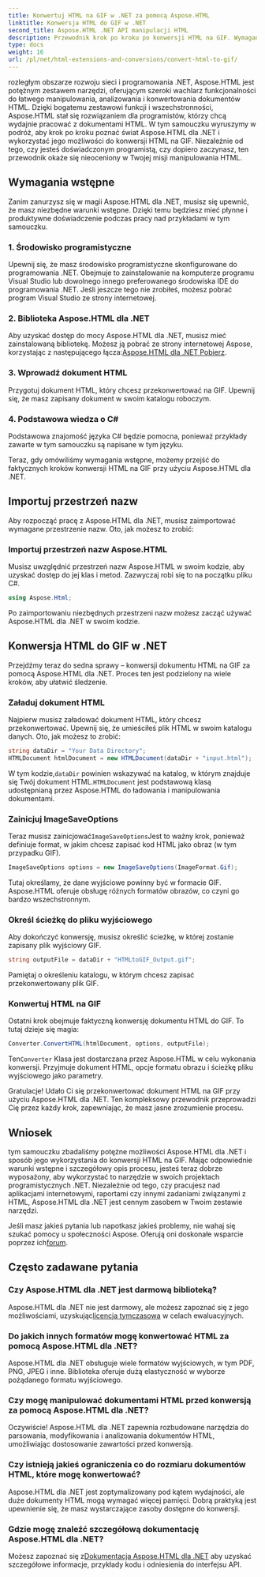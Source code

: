 ```yaml
---
title: Konwertuj HTML na GIF w .NET za pomocą Aspose.HTML
linktitle: Konwersja HTML do GIF w .NET
second_title: Aspose.HTML .NET API manipulacji HTML
description: Przewodnik krok po kroku po konwersji HTML na GIF. Wymagania wstępne, przykłady kodu, FAQ i więcej! Zoptymalizuj manipulację HTML za pomocą Aspose.HTML.
type: docs
weight: 16
url: /pl/net/html-extensions-and-conversions/convert-html-to-gif/
---
```


rozległym obszarze rozwoju sieci i programowania .NET, Aspose.HTML jest potężnym zestawem narzędzi, oferującym szeroki wachlarz funkcjonalności do łatwego manipulowania, analizowania i konwertowania dokumentów HTML. Dzięki bogatemu zestawowi funkcji i wszechstronności, Aspose.HTML stał się rozwiązaniem dla programistów, którzy chcą wydajnie pracować z dokumentami HTML. W tym samouczku wyruszymy w podróż, aby krok po kroku poznać świat Aspose.HTML dla .NET i wykorzystać jego możliwości do konwersji HTML na GIF. Niezależnie od tego, czy jesteś doświadczonym programistą, czy dopiero zaczynasz, ten przewodnik okaże się nieoceniony w Twojej misji manipulowania HTML.

## Wymagania wstępne

Zanim zanurzysz się w magii Aspose.HTML dla .NET, musisz się upewnić, że masz niezbędne warunki wstępne. Dzięki temu będziesz mieć płynne i produktywne doświadczenie podczas pracy nad przykładami w tym samouczku.

### 1. Środowisko programistyczne

Upewnij się, że masz środowisko programistyczne skonfigurowane do programowania .NET. Obejmuje to zainstalowanie na komputerze programu Visual Studio lub dowolnego innego preferowanego środowiska IDE do programowania .NET. Jeśli jeszcze tego nie zrobiłeś, możesz pobrać program Visual Studio ze strony internetowej.

### 2. Biblioteka Aspose.HTML dla .NET

 Aby uzyskać dostęp do mocy Aspose.HTML dla .NET, musisz mieć zainstalowaną bibliotekę. Możesz ją pobrać ze strony internetowej Aspose, korzystając z następującego łącza:[Aspose.HTML dla .NET Pobierz](https://releases.aspose.com/html/net/).

### 3. Wprowadź dokument HTML

Przygotuj dokument HTML, który chcesz przekonwertować na GIF. Upewnij się, że masz zapisany dokument w swoim katalogu roboczym.

### 4. Podstawowa wiedza o C#

Podstawowa znajomość języka C# będzie pomocna, ponieważ przykłady zawarte w tym samouczku są napisane w tym języku.

Teraz, gdy omówiliśmy wymagania wstępne, możemy przejść do faktycznych kroków konwersji HTML na GIF przy użyciu Aspose.HTML dla .NET.

## Importuj przestrzeń nazw

Aby rozpocząć pracę z Aspose.HTML dla .NET, musisz zaimportować wymagane przestrzenie nazw. Oto, jak możesz to zrobić:

### Importuj przestrzeń nazw Aspose.HTML

Musisz uwzględnić przestrzeń nazw Aspose.HTML w swoim kodzie, aby uzyskać dostęp do jej klas i metod. Zazwyczaj robi się to na początku pliku C#.

```csharp
using Aspose.Html;
```

Po zaimportowaniu niezbędnych przestrzeni nazw możesz zacząć używać Aspose.HTML dla .NET w swoim kodzie.

## Konwersja HTML do GIF w .NET

Przejdźmy teraz do sedna sprawy – konwersji dokumentu HTML na GIF za pomocą Aspose.HTML dla .NET. Proces ten jest podzielony na wiele kroków, aby ułatwić śledzenie.

### Załaduj dokument HTML

Najpierw musisz załadować dokument HTML, który chcesz przekonwertować. Upewnij się, że umieściłeś plik HTML w swoim katalogu danych. Oto, jak możesz to zrobić:

```csharp
string dataDir = "Your Data Directory";
HTMLDocument htmlDocument = new HTMLDocument(dataDir + "input.html");
```

 W tym kodzie,`dataDir` powinien wskazywać na katalog, w którym znajduje się Twój dokument HTML.`HTMLDocument` jest podstawową klasą udostępnianą przez Aspose.HTML do ładowania i manipulowania dokumentami.

### Zainicjuj ImageSaveOptions

 Teraz musisz zainicjować`ImageSaveOptions`Jest to ważny krok, ponieważ definiuje format, w jakim chcesz zapisać kod HTML jako obraz (w tym przypadku GIF).

```csharp
ImageSaveOptions options = new ImageSaveOptions(ImageFormat.Gif);
```

Tutaj określamy, że dane wyjściowe powinny być w formacie GIF. Aspose.HTML oferuje obsługę różnych formatów obrazów, co czyni go bardzo wszechstronnym.

### Określ ścieżkę do pliku wyjściowego

Aby dokończyć konwersję, musisz określić ścieżkę, w której zostanie zapisany plik wyjściowy GIF.

```csharp
string outputFile = dataDir + "HTMLtoGIF_Output.gif";
```

Pamiętaj o określeniu katalogu, w którym chcesz zapisać przekonwertowany plik GIF.

### Konwertuj HTML na GIF

Ostatni krok obejmuje faktyczną konwersję dokumentu HTML do GIF. To tutaj dzieje się magia:

```csharp
Converter.ConvertHTML(htmlDocument, options, outputFile);
```

 Ten`Converter` Klasa jest dostarczana przez Aspose.HTML w celu wykonania konwersji. Przyjmuje dokument HTML, opcje formatu obrazu i ścieżkę pliku wyjściowego jako parametry.

Gratulacje! Udało Ci się przekonwertować dokument HTML na GIF przy użyciu Aspose.HTML dla .NET. Ten kompleksowy przewodnik przeprowadzi Cię przez każdy krok, zapewniając, że masz jasne zrozumienie procesu.

## Wniosek

tym samouczku zbadaliśmy potężne możliwości Aspose.HTML dla .NET i sposób jego wykorzystania do konwersji HTML na GIF. Mając odpowiednie warunki wstępne i szczegółowy opis procesu, jesteś teraz dobrze wyposażony, aby wykorzystać to narzędzie w swoich projektach programistycznych .NET. Niezależnie od tego, czy pracujesz nad aplikacjami internetowymi, raportami czy innymi zadaniami związanymi z HTML, Aspose.HTML dla .NET jest cennym zasobem w Twoim zestawie narzędzi.

 Jeśli masz jakieś pytania lub napotkasz jakieś problemy, nie wahaj się szukać pomocy u społeczności Aspose. Oferują oni doskonałe wsparcie poprzez ich[forum](https://forum.aspose.com/).

## Często zadawane pytania

### Czy Aspose.HTML dla .NET jest darmową biblioteką?
 Aspose.HTML dla .NET nie jest darmowy, ale możesz zapoznać się z jego możliwościami, uzyskując[licencja tymczasowa](https://purchase.aspose.com/temporary-license/) w celach ewaluacyjnych.

### Do jakich innych formatów mogę konwertować HTML za pomocą Aspose.HTML dla .NET?
Aspose.HTML dla .NET obsługuje wiele formatów wyjściowych, w tym PDF, PNG, JPEG i inne. Biblioteka oferuje dużą elastyczność w wyborze pożądanego formatu wyjściowego.

### Czy mogę manipulować dokumentami HTML przed konwersją za pomocą Aspose.HTML dla .NET?
Oczywiście! Aspose.HTML dla .NET zapewnia rozbudowane narzędzia do parsowania, modyfikowania i analizowania dokumentów HTML, umożliwiając dostosowanie zawartości przed konwersją.

### Czy istnieją jakieś ograniczenia co do rozmiaru dokumentów HTML, które mogę konwertować?
Aspose.HTML dla .NET jest zoptymalizowany pod kątem wydajności, ale duże dokumenty HTML mogą wymagać więcej pamięci. Dobrą praktyką jest upewnienie się, że masz wystarczające zasoby dostępne do konwersji.

### Gdzie mogę znaleźć szczegółową dokumentację Aspose.HTML dla .NET?
 Możesz zapoznać się z[Dokumentacja Aspose.HTML dla .NET](https://reference.aspose.com/html/net/) aby uzyskać szczegółowe informacje, przykłady kodu i odniesienia do interfejsu API.
